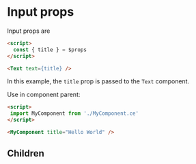 # Input props

Input props are 

```html
<script>
  const { title } = $props
</script>

<Text text={title} />
```

In this example, the `title` prop is passed to the `Text` component.

Use in component parent:

```html
<script>
 import MyComponent from './MyComponent.ce'
</script>

<MyComponent title="Hello World" />
```

## Children